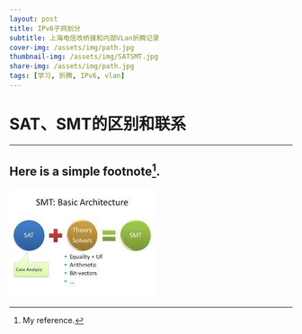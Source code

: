 ```yaml
---
layout: post
title: IPv6子网划分
subtitle: 上海电信改桥接和内部VLan折腾记录
cover-img: /assets/img/path.jpg
thumbnail-img: /assets/img/SATSMT.jpg
share-img: /assets/img/path.jpg
tags: [学习, 折腾, IPv6, vlan]
---
```

# SAT、SMT的区别和联系

---

Here is a simple footnote[^1].
-----
![satsmt](/assets/img/SATSMT.jpg "SAT-SMT关系图")

[^1]: My reference.
